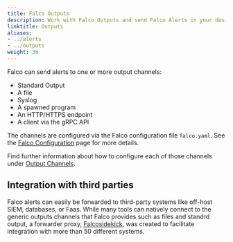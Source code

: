 ```yaml
---
title: Falco Outputs
description: Work with Falco Outputs and send Falco Alerts in your desired platform
linktitle: Outputs
aliases:
- ../alerts
- ../outputs
weight: 30
---
```


Falco can send alerts to one or more output channels:

* Standard Output
* A file
* Syslog
* A spawned program
* An HTTP/HTTPS endpoint
* A client via the gRPC API

The channels are configured via the Falco configuration file `falco.yaml`. See the [Falco Configuration](/docs/reference/daemon/config-options/) page for more details.

Find further information about how to configure each of those channels under [Output Channels](/docs/outputs/channels/).

## Integration with third parties

Falco alerts can easily be forwarded to third-party systems like off-host SIEM, databases, or Faas. While many tools can natively connect to the generic outputs channels that Falco provides such as files and standrd output, a forwarder proxy, [Falcosidekick](/docs/outputs/forwarding), was created to facilitate integration with more than 50 different systems.
